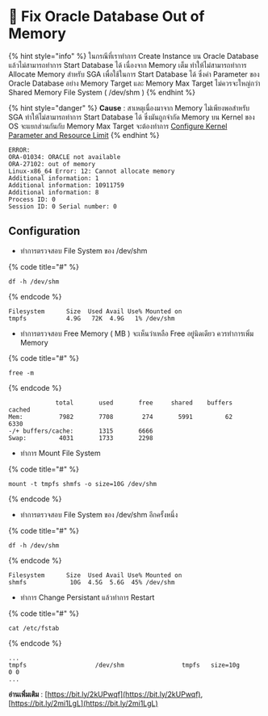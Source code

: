 # 🥬 Fix Oracle Database Out of Memory

{% hint style="info" %}
ในกรณีที่เราทำการ Create Instance บน Oracle Database แล้วไม่สามารถทำการ Start Database ได้ เนื่องจาก Memory เต็ม ทำให้ไม่สามารถทำการ Allocate Memory สำหรับ SGA เพื่อใช้ในการ Start Database ได้ ซึ่งค่า Parameter ของ Oracle Database อย่าง Memory Target และ Memory Max Target ไม่ควรจะใหญ่กว่า Shared Memory File System ( /dev/shm )
{% endhint %}

{% hint style="danger" %}
**Cause** : สาเหตุเนื่องมาจาก Memory ไม่เพียงพอสำหรับ SGA ทำให้ไม่สามารถทำการ Start Database ได้ ซึ่งมันถูกจำกัด Memory บน Kernel ของ OS จะแยกส่วนกันกับ Memory Max Target จะต้องทำการ [Configure Kernel Parameter and Resource Limit](https://docs.oracle.com/cd/E11882\_01/install.112/e24326/toc.htm#BHCCADGD)
{% endhint %}

```
ERROR:
ORA-01034: ORACLE not available
ORA-27102: out of memory
Linux-x86_64 Error: 12: Cannot allocate memory
Additional information: 1
Additional information: 10911759
Additional information: 8
Process ID: 0
Session ID: 0 Serial number: 0
```

## **Configuration**

* ทำการตรวจสอบ File System ของ /dev/shm

{% code title="#" %}
```
df -h /dev/shm
```
{% endcode %}

```
Filesystem      Size  Used Avail Use% Mounted on
tmpfs           4.9G   72K  4.9G   1% /dev/shm
```

* ทำการตรวจสอบ Free Memory ( MB ) จะเห็นว่าเหลือ Free อยู่นิดเดียว ควรทำการเพิ่ม Memory

{% code title="#" %}
```
free -m
```
{% endcode %}

```
             total       used       free     shared    buffers     cached
Mem:          7982       7708        274       5991         62       6330
-/+ buffers/cache:       1315       6666
Swap:         4031       1733       2298
```

* ทำการ Mount File System

{% code title="#" %}
```
mount -t tmpfs shmfs -o size=10G /dev/shm
```
{% endcode %}

* ทำการตรวจสอบ File System ของ /dev/shm อีกครั้งหนึ่ง

{% code title="#" %}
```
df -h /dev/shm
```
{% endcode %}

```
Filesystem      Size  Used Avail Use% Mounted on
shmfs            10G  4.5G  5.6G  45% /dev/shm
```

* ทำการ Change Persistant แล้วทำการ Restart

{% code title="#" %}
```
cat /etc/fstab
```
{% endcode %}

```
...
tmpfs                   /dev/shm                tmpfs   size=10g        0 0
...
```

**อ่านเพิ่มเติม** : [https://bit.ly/2kUPwqf](https://bit.ly/2kUPwqf), [https://bit.ly/2mi1LgL](https://bit.ly/2mi1LgL)
